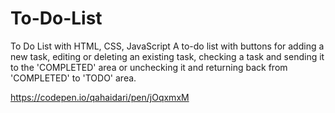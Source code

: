 # To-Do-List
To Do List with HTML, CSS, JavaScript
A to-do list with buttons for adding a new task, editing or deleting an existing task, checking a task and sending it to the 'COMPLETED' area or unchecking it and returning back from 'COMPLETED' to 'TODO' area.

https://codepen.io/qahaidari/pen/jOqxmxM
